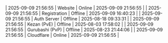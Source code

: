 | 2025-09-09 21:56:55 | Website | Online | 2025-09-09 21:56:55 |
| 2025-09-09 21:56:55 | Registration | Offline | 2025-09-09 16:40:23 |
| 2025-09-09 21:56:55 | Auth Server | Offline | 2025-08-18 09:33:31 |
| 2025-09-09 21:56:55 | Kezan (PvE) | Offline | 2025-08-03 17:58:02 |
| 2025-09-09 21:56:55 | Gurubashi (PvP) | Offline | 2025-08-23 21:44:06 |
| 2025-09-09 21:56:55 | Cloudflare | Online | 2025-09-09 21:56:55 |
